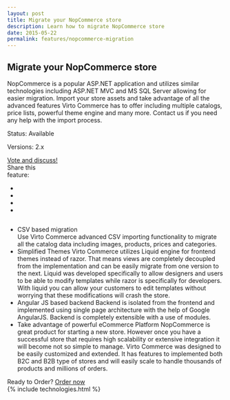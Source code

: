 ```yaml
---
layout: post
title: Migrate your NopCommerce store
description: Learn how to migrate NopCommerce store
date: 2015-05-22
permalink: features/nopcommerce-migration
---
```

<article role="main" class="main">
	<div class="features">
		<div class="responsive">
			<h1 class="title">Migrate your NopCommerce store</h1>
		</div>
		<div class="features-content clearfix">
			<div class="responsive">
                <div class="feature-descr">
					NopCommerce is a popular ASP.NET application and utilizes similar technologies including ASP.NET MVC and 
					MS SQL Server allowing for easier migration. Import your store assets and take advantage of all the advanced features
					Virto Commerce has to offer including multiple catalogs, price lists, powerful theme engine and many more. Contact us if 
					you need any help with the import process.
				</div>
			</div>
		</div>
		<div class="features-meta clearfix">
			<div class="responsive">
				<div class="column">
					<div class="feature-info">
						<p>Status: Available</p>
						<p>Versions: 2.x</p>
					</div>
                    <a class="button white large" href="http://help.virtocommerce.com/support/discussions/topics/4000321578" target="_blank">Vote and discuss!</a>
				</div>
				<div class="column">
					<div class="feauture-soc">
						<span class="feauture-soc_name">Share this <br>feature:</span>
						<ul class="list __inline __socials">
                            <li class="list-item">
                                <a target="_blank" href="http://twitter.com/share?url=http://virtocommerce.com/features/nopcommerce-migration"></a>
                            </li>
                            <li class="list-item fb">
                                <a target="_blank" href="//www.facebook.com/sharer.php?u=http://virtocommerce.com/features/nopcommerce-migration"></a>
                            </li>
							<li class="list-item plus">
                                <a target="_blank" href="http://plus.google.com/share?url=http://virtocommerce.com/features/nopcommerce-migration"></a>
							</li>
							<li class="list-item ln">
								<a target="_blank" href="http://www.linkedin.com/company/virtoway/virto-commerce-788516/product?trk=biz_product"></a>
							</li>
						</ul>
					</div>
				</div>
			</div>
		</div>
		<div class="features-list __responsive">
			<ul class="list">
				<li class="list-item">
					<div class="title">CSV based migration</div>
					<span class="descr">
						Use Virto Commerce advanced CSV importing functionality to migrate all the catalog data including images, products, prices and categories.
					</span>
				</li>
				<li class="list-item">
                    <span class="title">Simplified Themes</span>
                    <span class="descr">
                    	Virto Commerce utilizes Liquid engine for frontend themes instead of razor. That means views are completely decoupled from the implementation 
						and can be easily migrate from one version to the next. Liquid was developed specifically to allow designers and users to be able to 
						modify templates while razor is specifically for developers. With liquid you can allow your customers to edit templates without worrying that
						these modifications will crash the store.  
					</span>
                </li>
				<li class="list-item">
                    <span class="title">Angular JS based backend</span>
                    <span class="descr">
                    	Backend is isolated from the frontend and implemented using single page architecture with the help of Google AngularJS. Backend is completely extensible
						with a use of modules.
					</span>
                </li>
				<li class="list-item">
                    <span class="title">Take advantage of powerful eCommerce Platform</span>
                    <span class="descr">
                        NopCommerce is great product for starting a new store. However once you have a successful store
						that requires high scalability or extensive integration it will become not so simple to manage. Virto Commerce was designed to be easily customized and extended. It has
						features to implemented both B2C and B2B type of stores and will easily scale to handle thousands of products and millions of orders.
                    </span>
                </li>
			</ul>
		</div>
	</div>
	<div class="try-it">
		<span class="try-it-text">Ready to Order?</span> <a class="button fill" href="/contact-us">Order now</a>
	</div>
	{% include technologies.html %}
</article>
